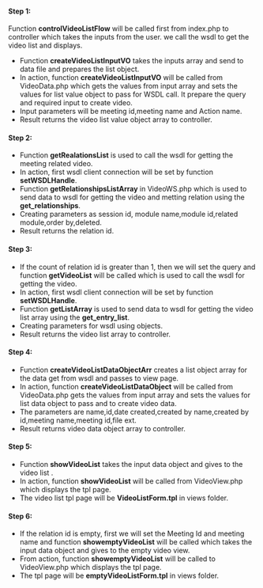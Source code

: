 #### Step 1:

Function **controlVideoListFlow** will be called first from index.php to controller which takes the inputs from the user. we call the wsdl to get the video list and displays.

- Function **createVideoListInputVO** takes the inputs array and send to data file and prepares the list object.
- In action, function **createVideoListInputVO** will be called from VideoData.php which gets the values from input array and sets the values for list value object to pass for WSDL call. It prepare the query and required input to create video.
- Input parameters will be meeting id,meeting name and Action name.
- Result returns the video list value object array to controller.

#### Step 2:

- Function **getRealationsList** is used to call the wsdl for getting the meeting related video.
- In action, first wsdl client connection will be set by function **setWSDLHandle**.
- Function **getRelationshipsListArray** in VideoWS.php which is used to send data to wsdl for getting the video and metting relation using the **get_relationships**.
- Creating parameters as session id, module name,module id,related module,order by,deleted.
- Result returns the relation id.

#### Step 3:

- If the count of relation id is greater than 1, then we will set the query and function **getVideoList** will be called which is used to call the wsdl for getting the video.
- In action, first wsdl client connection will be set by function **setWSDLHandle**.
- Function **getListArray** is used to send data to wsdl for getting the video list array using the **get_entry_list**.
- Creating parameters for wsdl using objects.
- Result returns the video list array to controller.


#### Step 4:

- Function **createVideoListDataObjectArr** creates a list object array for the data get from wsdl and passes to view page.
- In action, function **createVideoListDataObject** will be called from VideoData.php gets the values from input array and sets the values for list data object to pass and to create video data.
- The parameters are name,id,date created,created by name,created by id,meeting name,meeting id,file ext.
- Result returns video data object array to controller.

#### Step 5:

- Function **showVideoList** takes the input data object and gives to the video list .
- In action, function **showVideoList** will be called from VideoView.php which displays the tpl page.
- The video list tpl page will be **VideoListForm.tpl** in views folder.

#### Step 6:

- If the relation id is empty, first we will set the Meeting Id and meeting name and function **showemptyVideoList** will be called which takes the input data object and gives to the empty video view.
- From action, function **showemptyVideoList** will be called to VideoView.php which displays the tpl page.
- The tpl page will be **emptyVideoListForm.tpl** in views folder.





